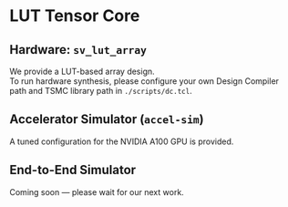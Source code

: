 # LUT Tensor Core

## Hardware: `sv_lut_array`
We provide a LUT-based array design.  
To run hardware synthesis, please configure your own Design Compiler path and TSMC library path in `./scripts/dc.tcl`.

## Accelerator Simulator (`accel-sim`)
A tuned configuration for the NVIDIA A100 GPU is provided.

## End-to-End Simulator
Coming soon — please wait for our next work.
